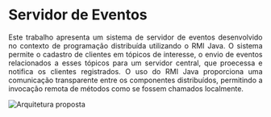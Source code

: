 # Servidor de Eventos

<p style="text-align: justify;">
Este trabalho apresenta um sistema de servidor de eventos desenvolvido no contexto de programação distribuída utilizando o RMI Java. O sistema permite o cadastro de clientes em tópicos de interesse, o envio de eventos relacionados a esses tópicos para um servidor central, que proecessa e notifica os clientes registrados. O uso do RMI Java proporciona uma comunicação transparente entre os componentes distribuídos, permitindo a invocação remota de métodos como se fossem chamados localmente. 
</p>

![Arquitetura proposta](./src/main/java/resources/arquitetura.png)
